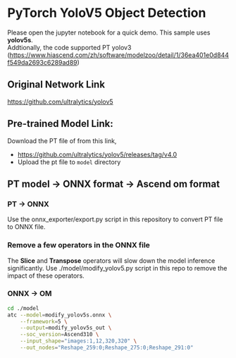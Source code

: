 # PyTorch YoloV5 Object Detection
Please open the jupyter notebook for a quick demo. This sample uses  **yolov5s**.  
Addtionally, the code supported PT yolov3 (https://www.hiascend.com/zh/software/modelzoo/detail/1/36ea401e0d844f549da2693c6289ad89)

## Original Network Link

https://github.com/ultralytics/yolov5

## Pre-trained Model Link:

Download the PT file of from this link,
- https://github.com/ultralytics/yolov5/releases/tag/v4.0
- Upload the pt file to `model` directory

## PT model -> ONNX format -> Ascend om format
### PT -> ONNX
Use the onnx_exporter/export.py script in this repository to convert PT file to ONNX file.

### Remove a few operators in the ONNX file
The  **Slice** and  **Transpose** operators will slow down the model inference significantly. Use ./model/modify_yolov5.py script in this repo to remove the impact of these operators.

### ONNX -> OM
```bash
cd ./model
atc --model=modify_yolov5s.onnx \
    --framework=5 \
    --output=modify_yolov5s_out \
    --soc_version=Ascend310 \
    --input_shape="images:1,12,320,320" \
    --out_nodes="Reshape_259:0;Reshape_275:0;Reshape_291:0"
```